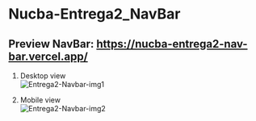 # Nucba-Entrega2_NavBar

## Preview NavBar: https://nucba-entrega2-nav-bar.vercel.app/
1. Desktop view  
![Entrega2-Navbar-img1](https://user-images.githubusercontent.com/60995996/164090872-a1c9d84f-a578-4294-a111-70abfcc5b30a.jpg)

2. Mobile view  
![Entrega2-Navbar-img2](https://user-images.githubusercontent.com/60995996/164091381-265a625d-4248-40da-b2cc-eac70abf721e.jpg)

